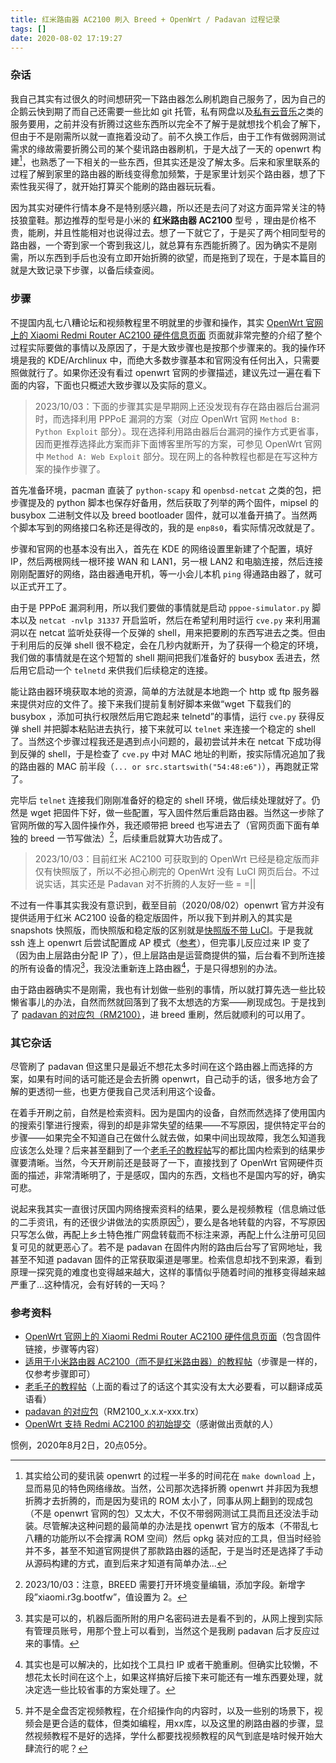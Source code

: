 ```yaml
---
title: 红米路由器 AC2100 刷入 Breed + OpenWrt / Padavan 过程记录
tags: []
date: 2020-08-02 17:19:27
---
```


### 杂话

我自己其实有过很久的时间想研究一下路由器怎么刷机跑自己服务了，因为自己的企鹅云快到期了而自己还需要一些比如 git 托管，私有网盘以及[私有云音乐](https://github.com/BLumia/Private-Cloud-Music/)之类的服务要用，之前并没有折腾过这些东西所以完全不了解于是就想找个机会了解下，但由于不是刚需所以就一直拖着没动了。前不久换工作后，由于工作有做弱网测试需求的缘故需要折腾公司的某个斐讯路由器刷机，于是大战了一天的 openwrt 构建[^1]，也熟悉了一下相关的一些东西，但其实还是没了解太多。后来和家里联系的过程了解到家里的路由器的断线变得愈加频繁，于是家里计划买个路由器，想了下索性我买得了，就开始打算买个能刷的路由器玩玩看。

[^1]: 其实给公司的斐讯装 openwrt 的过程一半多的时间花在 `make download` 上，显而易见的特色网络缘故。当然，公司那次选择折腾 openwrt 并非因为我想折腾才去折腾的，而是因为斐讯的 ROM 太小了，同事从网上翻到的现成包（不是 openwrt 官网的包）又太大，不仅不带弱网测试工具而且还没法手动装。尽管解决这种问题的最简单的办法是找 openwrt 官方的版本（不带乱七八糟的功能所以不会撑满 ROM 空间）然后 opkg 装对应的工具，但当时经验并不多，甚至不知道官网提供了那款路由器的适配，于是当时还是选择了手动从源码构建的方式，直到后来才知道有简单办法...

因为其实对硬件行情本身不是特别感兴趣，所以还是去问了对这方面异常关注的特技狼童鞋。那边推荐的型号是小米的 **红米路由器 AC2100** 型号 ，理由是价格不贵，能刷，并且性能相对也说得过去。想了一下就它了，于是买了两个相同型号的路由器，一个寄到家一个寄到我这儿，就总算有东西能折腾了。因为确实不是刚需，所以东西到手后也没有立即开始折腾的欲望，而是拖到了现在，于是本篇目的就是大致记录下步骤，以备后续查阅。

### 步骤

不提国内乱七八糟论坛和视频教程里不明就里的步骤和操作，其实 [OpenWrt 官网上的 Xiaomi Redmi Router AC2100 硬件信息页面](https://openwrt.org/toh/xiaomi/xiaomi_redmi_router_ac2100) 页面就非常完整的介绍了整个过程实际要做的事情以及原因了，于是大致步骤也是按那个步骤来的。我的操作环境是我的 KDE/Archlinux 中，而绝大多数步骤基本和官网没有任何出入，只需要照做就行了。如果你还没有看过 openwrt 官网的步骤描述，建议先过一遍在看下面的内容，下面也只概述大致步骤以及实际的意义。

> 2023/10/03：下面的步骤其实是早期网上还没发现有存在路由器后台漏洞时，而选择利用 PPPoE 漏洞的方案（对应 OpenWrt 官网 `Method B: Python Exploit` 部分）。现在选择利用路由器后台漏洞的操作方式更省事，因而更推荐选择此方案而非下面博客里所写的方案，可参见 OpenWrt 官网中 `Method A: Web Exploit` 部分。现在网上的各种教程也都是在写这种方案的操作步骤了。

首先准备环境，pacman 直装了 `python-scapy` 和 `openbsd-netcat` 之类的包，把步骤提及的 python 脚本也保存好备用，然后获取了列举的两个固件，mipsel 的 busybox 二进制文件以及 breed bootloader 固件，就可以准备开搞了。当然两个脚本写到的网络接口名称还是得改的，我的是 `enp8s0`，看实际情况改就是了。

步骤和官网的也基本没有出入，首先在 KDE 的网络设置里新建了个配置，填好 IP，然后两根网线一根环接 WAN 和 LAN1，另一根 LAN2 和电脑连接，然后连接刚刚配置好的网络，路由器通电开机，等一小会儿本机 `ping` 得通路由器了，就可以正式开工了。

由于是 PPPoE 漏洞利用，所以我们要做的事情就是启动 `pppoe-simulator.py` 脚本以及 `netcat -nvlp 31337` 开启监听，然后在希望利用时运行 `cve.py` 来利用漏洞以在 netcat 监听处获得一个反弹的 shell，用来把要刷的东西写进去之类。但由于利用后的反弹 shell 很不稳定，会在几秒内就断开，为了获得一个稳定的环境，我们做的事情就是在这个短暂的 shell 期间把我们准备好的 busybox 丢进去，然后用它启动一个 `telnetd` 来供我们后续稳定的连接。

能让路由器环境获取本地的资源，简单的方法就是本地跑一个 http 或 ftp 服务器来提供对应的文件了。接下来我们提前复制好脚本来做“wget 下载我们的 busybox ，添加可执行权限然后用它跑起来 telnetd”的事情，运行 `cve.py` 获得反弹 shell 并把脚本粘贴进去执行，接下来就可以 `telnet` 来连接一个稳定的 shell 了。当然这个步骤过程我还是遇到点小问题的，最初尝试并未在 netcat 下成功得到反弹的 shell，于是检查了 `cve.py` 中对 MAC 地址的判断，按实际情况追加了我的路由器的 MAC 前半段（`... or src.startswith("54:48:e6")`），再跑就正常了。

完毕后 `telnet` 连接我们刚刚准备好的稳定的 shell 环境，做后续处理就好了。仍然是 wget 把固件下好，做一些配置，写入固件然后重启路由器。当然这一步除了官网所做的写入固件操作外，我还顺带把 breed 也写进去了（官网页面下面有单独的 breed 一节写做法）[^5]，后续重启就算大功告成了。

[^5]: 2023/10/03：注意，BREED 需要打开环境变量编辑，添加字段。新增字段”xiaomi.r3g.bootfw”，值设置为 2。

> 2023/10/03：目前红米 AC2100 可获取到的 OpenWrt 已经是稳定版而非仅有快照版了，所以不必担心刷完的 OpenWrt 没有 LuCI 网页后台。不过说实话，其实还是 Padavan 对不折腾的人友好一些 = =||

不过有一件事其实我没有意识到，截至目前（2020/08/02）openwrt 官方并没有提供适用于红米 AC2100 设备的稳定版固件，所以我下到并刷入的其实是 snapshots 快照版，而快照版和稳定版的区别就是[快照版不带 LuCI](https://oldwiki.archive.openwrt.org/about/latest)。于是我就 ssh 连上 openwrt 后尝试配置成 AP 模式（[参考](https://forum.openwrt.org/t/connect-to-existing-wifi-network-without-luci/27925/3)），但完事儿反应过来 IP 变了（因为由上层路由分配 IP 了），但上层路由是运营商提供的猫，后台看不到所连接的所有设备的情况[^2]，我没法重新连上路由器[^4]，于是只得想别的办法。

[^2]: 其实是可以的，机器后面所附的用户名密码进去是看不到的，从网上搜到实际有管理员账号，用那个登上可以看到，当然这个是我刷 padavan 后才反应过来的事情。
[^4]: 其实也是可以解决的，比如找个工具扫 IP 或者干脆重刷。但确实比较懒，不想花太长时间在这个上，如果这样搞好后接下来可能还有一堆东西要处理，就决定选一些比较省事的方案处理了。

由于路由器确实不是刚需，我也有计划做一些别的事情，所以就打算先选一些比较懒省事儿的办法，自然而然就回落到了我不太想选的方案——刷现成包。于是找到了 [padavan 的对应包（RM2100）](https://opt.cn2qq.com/padavan/)，进 breed 重刷，然后就顺利的可以用了。

### 其它杂话

尽管刷了 padavan 但这里只是最近不想花太多时间在这个路由器上而选择的方案，如果有时间的话可能还是会去折腾 openwrt，自己动手的话，很多地方会了解的更透彻一些，也更方便我自己灵活利用这个设备。

在着手开刷之前，自然是检索资料。因为是国内的设备，自然而然选择了使用国内的搜索引擎进行搜索，得到的却是非常失望的结果——不写原因，提供特定平台的步骤——如果完全不知道自己在做什么就去做，如果中间出现故障，我怎么知道我应该怎么处理？后来甚至翻到了一个[老毛子的教程帖](https://4pda.ru/forum/index.php?showtopic=975687&st=1580#entry96288010)写的都比国内检索到的结果步骤要清晰。当然，今天开刷前还是鼓哥了一下，直接找到了 OpenWrt 官网硬件页面的描述，非常清晰明了，于是感叹，国内的东西，文档也不是国内写的好，确实可悲。

说起来我其实一直很讨厌国内网络搜索资料的结果，要么是视频教程（信息熵过低的二手资讯，有的还很少讲做法的实质原因[^3]），要么是各地转载的内容，不写原因只写怎么做，再配上乡土特色推广网盘转载而不标注来源，再配上什么注册可见回复可见的就更恶心了。若不是 padavan 在固件内附的路由后台写了官网地址，我甚至不知道 padavan 固件的正常获取渠道是哪里。检索信息却找不到来源，看到原理一探究竟的难度也变得越来越大，这样的事情似乎随着时间的推移变得越来越严重了...这种情况，会有好转的一天吗？

[^3]: 并不是全盘否定视频教程，在介绍操作向的内容时，以及一些别的场景下，视频会是更合适的载体，但类如编程，用xx库，以及这里的刷路由器的步骤，显然视频教程不是好的选择，学什么都要找视频教程的风气到底是啥时候开始大肆流行的呢？

### 参考资料

 - [OpenWrt 官网上的 Xiaomi Redmi Router AC2100 硬件信息页面](https://openwrt.org/toh/xiaomi/xiaomi_redmi_router_ac2100)（包含固件链接，步骤等内容）
 - [适用于小米路由器 AC2100（而不是红米路由器）的教程帖](https://github.com/impulse/ac2100-openwrt-guide)（步骤是一样的，仅参考步骤即可）
 - [老毛子的教程帖](https://4pda.ru/forum/index.php?showtopic=975687&st=1580#entry96288010)（上面的看过了的话这个其实没有太大必要看，可以翻译成英语看）
 - [padavan 的对应包](https://opt.cn2qq.com/padavan/)（RM2100_x.x.x-xxx.trx）
 - [OpenWrt 支持 Redmi AC2100 的初始提交](https://github.com/openwrt/openwrt/pull/2954)（感谢做出贡献的人）

惯例，2020年8月2日，20点05分。
